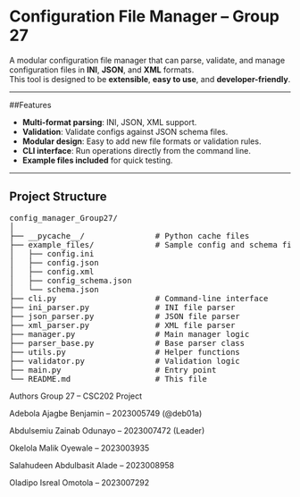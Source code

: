 # Configuration File Manager – Group 27

A modular configuration file manager that can parse, validate, and manage configuration files in **INI**, **JSON**, and **XML** formats.  
This tool is designed to be **extensible**, **easy to use**, and **developer-friendly**.

---

##Features
- **Multi-format parsing**: INI, JSON, XML support.
- **Validation**: Validate configs against JSON schema files.
- **Modular design**: Easy to add new file formats or validation rules.
- **CLI interface**: Run operations directly from the command line.
- **Example files included** for quick testing.

---

<h2>Project Structure</h2>
<pre>
config_manager_Group27/
│
├── __pycache__/               # Python cache files
├── example_files/             # Sample config and schema files
│   ├── config.ini
│   ├── config.json
│   ├── config.xml
│   ├── config_schema.json
│   └── schema.json
├── cli.py                     # Command-line interface
├── ini_parser.py              # INI file parser
├── json_parser.py             # JSON file parser
├── xml_parser.py              # XML file parser
├── manager.py                 # Main manager logic
├── parser_base.py             # Base parser class
├── utils.py                   # Helper functions
├── validator.py               # Validation logic
├── main.py                    # Entry point
└── README.md                  # This file
</pre>

Authors
Group 27 – CSC202 Project

Adebola Ajagbe Benjamin – 2023005749 (@deb01a)

Abdulsemiu Zainab Odunayo – 2023007472 (Leader)

Okelola Malik Oyewale – 2023003935

Salahudeen Abdulbasit Alade – 2023008958

Oladipo Isreal Omotola – 2023007292
